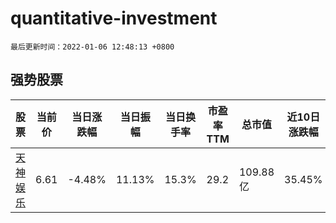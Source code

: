 # quantitative-investment

`最后更新时间：2022-01-06 12:48:13 +0800`

## 强势股票

|股票|当前价|当日涨跌幅|当日振幅|当日换手率|市盈率TTM|总市值|近10日涨跌幅|
|----|----|----|----|----|----|----|----|
|[天神娱乐](https://xueqiu.com/S/SZ002354)|6.61|-4.48%|11.13%|15.3%|29.2|109.88亿|35.45%|
